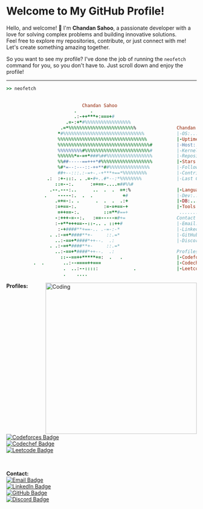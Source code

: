 # Welcome to My GitHub Profile!

Hello, and welcome! 👋 I'm **Chandan Sahoo**, a passionate developer with a love for solving complex problems and building innovative solutions.   
Feel free to explore my repositories, contribute, or just connect with me! Let's create something amazing together.


So you want to see my profile? I've done the job of running the `neofetch` command for you, so you don't have to. Just scroll down and enjoy the profile!

---
```ruby
>> neofetch
                                                           
                                                           
                            Chandan Sahoo                  
                         .     .                           
                         .:-++***+:===+#                  
                      .=-:+*#%%%%%%%%%%%%%%%%%             
                    .=*%%%%%%%%%%%%%%%%%%%%%%%%%               Chandan Sahoo:-----------------------------------
                   *#%%%%%%%%%%%%%%%%%%%%%%%%%%%%%%            |-OS:..............Arch Linux
                   %%%%%%%%%%%%%%%%%%%%%%%%%%%%%%%%%           |-Uptime:..........19 Years, 2 Months, 8 Days
                   %%%%%%%%%%%%%%%%%%%%%%%%%%%%%%%%%%#         |-Host:............Delhi, India
                   %%%%%%%%%#%%%%%%%%%%%%%%%%%%%%%%%%#         |-Kernel:..........BTech Ungergrad
                   %%%%%%*=-=+*###%##%%%%%%%%%%%%%%%%%         |-Repositories:....14
                   %%##-----==+++*#%%%%%%%%%%%%%%%%%%%         |-Stars:...........2
                   %#*=--:---::-++**##%%%%%%%%%%%%%%%          |-Followers:.......9
                   ##+--:::.:-=+-.-+***+==*%%%%%%%%%           |-Contributions:...null
               .:  :+-:::. . .=-#+..#*--:*%%%%%%%%             |-Last Commit:.....Sat Jan 11 19:37:43 2025 +0530
                  ::=--:.      :=+==-....=##%%#            
                .--.---:..      ..  .  .  =+:%                 |-Languages:.......Javascript,Typescript, C++
              .    -----:.  .  .           +#                  |-Dev:.............Node.js, React, Express, 
                  .=+=-:. .      .  .  .  .:+                  |-DB:..............MongoDB, PostgresSQL
                  :=+==-:.          :=-=+==-+                  |-Tools:...........Git, Docker, Cloudflare,
                   =++==-:.         ::=**#==+                   ..................npm, firebase, appwrite                     
                  -:+++-=--:.   :==-----=#+=                   Contact
                  :-+**+++==--::-.. . ::++#                    |-Email:...........chandansahoo02468@gmail.com
                   :-+####**+==-.. .-=-:-*                     |-LinkedIn:........linkedin.com/in/chandansahoo-cs
                . .:-=+*####**+-     ::.=*                     |-GitHub:..........github.com/chandanSahoo-cs
                  ..:-==+*####*++--.  .:                       |-Discord:.........chandansahoo
                . .:-=+*####**+-     ::.=*                 
                  ..:-==+*####*++--.  .:                       Profiles:
                    ::--==++*****+=:  .   .                    |-Codeforces:......Realmchan
          .  .       ..:--====++===                            |-Codechef:........realm
                     .  ..:--:::::             .               |-Leetcode:........realmchan
                     .    ....                      

```

<img align="right" alt="Coding" width="400" src="https://media4.giphy.com/media/78XCFBGOlS6keY1Bil/giphy.webp?cid=790b7611s2kpzrigutejdeaeo466h37lb77gqglywej6ys82&ep=v1_gifs_search&rid=giphy.webp&ct=g">

**Profiles:**  
[![Codeforces Badge](https://img.shields.io/badge/Codeforces-Realmchan-0088CC?style=for-the-badge&logo=codeforces&logoColor=0088CC)](https://codeforces.com/profile/Realmchan)  
[![Codechef Badge](https://img.shields.io/badge/Codechef-realm-e27a41?style=for-the-badge&logo=codechef&logoColor=e27a41)](https://www.codechef.com/users/realm)  
[![Leetcode Badge](https://img.shields.io/badge/Leetcode-realmchan-FFA500?style=for-the-badge&logo=leetcode&logoColor=FFA500)](https://leetcode.com/realmchan)

‎ 



**Contact:**  
[![Email Badge](https://img.shields.io/badge/Email-chandansahoo02468%40gmail.com-red?style=for-the-badge&logo=gmail&logoColor=red)](mailto:chandansahoo02468@gmail.com)  
[![LinkedIn Badge](https://img.shields.io/badge/LinkedIn-chandansahoo--cs-blue?style=for-the-badge&logo=linkedin&logoColor=blue)](https://linkedin.com/in/chandansahoo-cs)  
[![GitHub Badge](https://img.shields.io/badge/GitHub-chandanSahoo--cs-4C1D4A?style=for-the-badge&logo=github&logoColor=4C1D4A)](https://github.com/chandanSahoo-cs)  
[![Discord Badge](https://img.shields.io/badge/Discord-chandansahoo-7289DA?style=for-the-badge&logo=discord&logoColor=7289DA)](https://discord.com/users/chandansahoo)  





